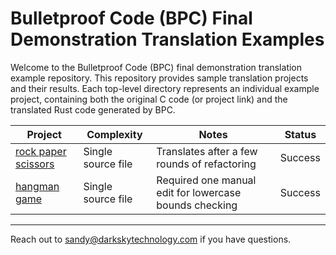 # Bulletproof Code (BPC) Final Demonstration Translation Examples

Welcome to the Bulletproof Code (BPC) final demonstration translation example repository. This repository provides sample translation projects and their results. Each top-level directory represents an individual example project, containing both the original C code (or project link) and the translated Rust code generated by BPC. 

| Project  | Complexity | Notes | Status |
|-------|-----|--------------|------------|
| [rock paper scissors](https://github.com/darkskytechnology/BPC-final-demo/blob/main/rock_paper_scissors/notes.MD) | Single source file | Translates after a few rounds of refactoring  | Success   |
| [hangman game](https://github.com/darkskytechnology/BPC-final-demo/blob/main/hangman/notes.MD)  | Single source file  | Required one manual edit for lowercase bounds checking  | Success |


---

Reach out to sandy@darkskytechnology.com if you have questions. 
